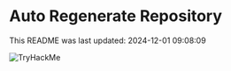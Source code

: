 # Auto Regenerate Repository

This README was last updated: 2024-12-01 09:08:09

 ![TryHackMe](https://tryhackme.com/badge/533634)